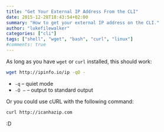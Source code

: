 ```yaml
---
title: "Get Your External IP Address From the CLI"
date: 2015-12-28T18:43:54+02:00
summary: "How to get your external IP address on the CLI."
author: "lukefilewalker"
categories: ["cli"]
tags: ["shell", "wget", "bash", "curl", "linux"]
#comments: true
---
```


As long as you have `wget` or `curl` installed, this should work:
```bash 
wget http://ipinfo.io/ip -qO -
```

- `-q` – quiet mode
- `-O –` – output to standard output

Or you could use cURL with the following command:
```bash 
curl http://icanhazip.com
```

:D
